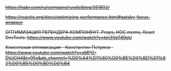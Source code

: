 ~~https://habr.com/ru/company/ruvds/blog/351802/~~

~~https://reactjs.org/docs/optimizing-performance.html#gatsby-focus-wrapper~~

~~ОПТИМИЗАЦИЯ РЕРЕНДЕРА КОМПОНЕНТ. Props, HOC memo, React DevTools. https://www.youtube.com/watch?v=kin3VaT49qU~~

~~Клиентская оптимизация – Константин Петряев - https://www.youtube.com/watch?v=sMPO-DVJCH4&t=95s&ab_channel=%D0%A4%D1%80%D0%BE%D0%BD%D1%82%D0%B5%D0%BD%D0%B4~~